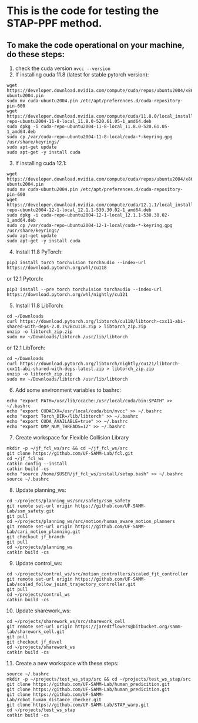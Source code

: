 # This is the code for testing the STAP-PPF method.

## To make the code operational on your machine, do these steps:
1. check the cuda version ```nvcc --version```
2. If installing cuda 11.8 (latest for stable pytorch version):
```
wget https://developer.download.nvidia.com/compute/cuda/repos/ubuntu2004/x86_64/cuda-ubuntu2004.pin
sudo mv cuda-ubuntu2004.pin /etc/apt/preferences.d/cuda-repository-pin-600
wget https://developer.download.nvidia.com/compute/cuda/11.8.0/local_installers/cuda-repo-ubuntu2004-11-8-local_11.8.0-520.61.05-1_amd64.deb
sudo dpkg -i cuda-repo-ubuntu2004-11-8-local_11.8.0-520.61.05-1_amd64.deb
sudo cp /var/cuda-repo-ubuntu2004-11-8-local/cuda-*-keyring.gpg /usr/share/keyrings/
sudo apt-get update
sudo apt-get -y install cuda
```
3. If installing cuda 12.1:
```
wget https://developer.download.nvidia.com/compute/cuda/repos/ubuntu2004/x86_64/cuda-ubuntu2004.pin
sudo mv cuda-ubuntu2004.pin /etc/apt/preferences.d/cuda-repository-pin-600
wget https://developer.download.nvidia.com/compute/cuda/12.1.1/local_installers/cuda-repo-ubuntu2004-12-1-local_12.1.1-530.30.02-1_amd64.deb
sudo dpkg -i cuda-repo-ubuntu2004-12-1-local_12.1.1-530.30.02-1_amd64.deb
sudo cp /var/cuda-repo-ubuntu2004-12-1-local/cuda-*-keyring.gpg /usr/share/keyrings/
sudo apt-get update
sudo apt-get -y install cuda
```
4. Install 11.8 PyTorch:
```
pip3 install torch torchvision torchaudio --index-url https://download.pytorch.org/whl/cu118 
```
or 12.1 Pytorch:
```
pip3 install --pre torch torchvision torchaudio --index-url https://download.pytorch.org/whl/nightly/cu121
```
5. Install 11.8 LibTorch:
```
cd ~/Downloads
curl https://download.pytorch.org/libtorch/cu118/libtorch-cxx11-abi-shared-with-deps-2.0.1%2Bcu118.zip > libtorch_zip.zip
unzip -o libtorch_zip.zip
sudo mv ~/Downloads/libtorch /usr/lib/libtorch
```
or 12.1 LibTorch:
```
cd ~/Downloads
curl https://download.pytorch.org/libtorch/nightly/cu121/libtorch-cxx11-abi-shared-with-deps-latest.zip > libtorch_zip.zip
unzip -o libtorch_zip.zip
sudo mv ~/Downloads/libtorch /usr/lib/libtorch
```

6. Add some environment variables to bashrc:
```
echo "export PATH=/usr/lib/ccache:/usr/local/cuda/bin:$PATH" >> ~/.bashrc
echo "export CUDACXX=/usr/local/cuda/bin/nvcc" >> ~/.bashrc
echo "export Torch_DIR=/lib/libtorch" >> ~/.bashrc
echo "export CUDA_AVAILABLE=true" >> ~/.bashrc
echo "export OMP_NUM_THREADS=12" >> ~/.bashrc
```

7. Create workspace for Flexible Collision Library
```
mkdir -p ~/jf_fcl_ws/src && cd ~/jf_fcl_ws/src
git clone https://github.com/UF-SAMM-Lab/fcl.git
cd ~/jf_fcl_ws
catkin config --install
catkin build -cs
echo "source /home/$USER/jf_fcl_ws/install/setup.bash" >> ~/.bashrc
source ~/.bashrc
```

8. Update planning_ws:
```
cd ~/projects/planning_ws/src/safety/ssm_safety
git remote set-url origin https://github.com/UF-SAMM-Lab/ssm_safety.git
git pull
cd ~/projects/planning_ws/src/motion/human_aware_motion_planners
git remote set-url origin https://github.com/UF-SAMM-Lab/cari_motion_planning.git
git checkout jf_branch
git pull
cd ~/projects/planning_ws
catkin build -cs
```

9. Update control_ws:
```
cd ~/projects/control_ws/src/motion_controllers/scaled_fjt_controller
git remote set-url origin https://github.com/UF-SAMM-Lab/scaled_follow_joint_trajectory_controller.git
git pull
cd ~/projects/control_ws
catkin build -cs
```

10. Update sharework_ws:
```
cd ~/projects/sharework_ws/src/sharework_cell
git remote set-url origin https://jaredtflowers@bitbucket.org/samm-lab/sharework_cell.git
git pull 
git checkout jf_devel
cd ~/projects/sharework_ws
catkin build -cs
```


11. Create a new workspace with these steps:
```
source ~/.bashrc
mkdir -p ~/projects/test_ws_stap/src && cd ~/projects/test_ws_stap/src
git clone https://github.com/UF-SAMM-Lab/human_predicition.git
git clone https://github.com/UF-SAMM-Lab/human_predicition.git
git clone https://github.com/UF-SAMM-Lab/robot_human_distance_checker.git
git clone https://github.com/UF-SAMM-Lab/STAP_warp.git
cd ~/projects/test_ws_stap
catkin build -cs
```

